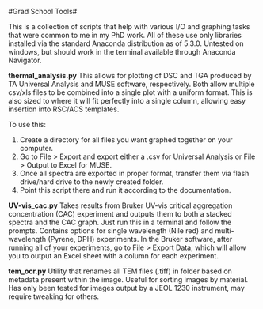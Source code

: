 #Grad School Tools#

This is a collection of scripts that help with various I/O and graphing tasks that were common to me in my PhD work. All of these use only libraries installed via the standard Anaconda distribution as of 5.3.0. Untested on windows, but should work in the terminal available through Anaconda Navigator.

**thermal_analysis.py** This allows for plotting of DSC and TGA produced by TA Universal Analysis and MUSE software, respectively. Both allow multiple csv/xls files to be combined into a single plot with a uniform format. This is also sized to where it will fit perfectly into a single column, allowing easy insertion into RSC/ACS templates. 

To use this:
1. Create a directory for all files you want graphed together on your computer.
2. Go to File > Export and export either a .csv for Universal Analysis or File > Output to Excel for MUSE.
3. Once all spectra are exported in proper format, transfer them via flash drive/hard drive to the newly created folder.
4. Point this script there and run it according to the documentation.

**UV-vis_cac.py** Takes results from Bruker UV-vis critical aggregation concentration (CAC) experiment and outputs them to both a stacked spectra and the CAC graph. Just run this in a terminal and follow the prompts. Contains options for single wavelength (Nile red) and multi-wavelength (Pyrene, DPH) experiments. In the Bruker software, after running all of your experiments, go to File > Export Data, which will allow you to output an Excel sheet with a column for each experiment.

**tem_ocr.py** Utility that renames all TEM files (.tiff) in folder based on metadata present within the image. Useful for sorting images by material. Has only been tested for images output by a JEOL 1230 instrument, may require tweaking for others.

